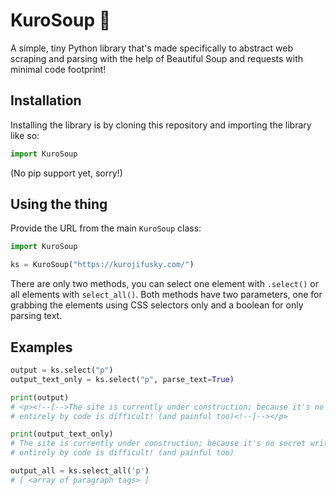 # KuroSoup 🍲

A simple, tiny Python library that's made specifically to abstract web scraping
and parsing with the help of Beautiful Soup and requests with minimal code
footprint!

## Installation

Installing the library is by cloning this repository and importing the library
like so:

```py
import KuroSoup
```

(No pip support yet, sorry!)

## Using the thing

Provide the URL from the main `KuroSoup` class:

```py
import KuroSoup

ks = KuroSoup("https://kurojifusky.com/")
```

There are only two methods, you can select one element with `.select()` or all
elements with `select_all()`. Both methods have two parameters, one for grabbing
the elements using CSS selectors only and a boolean for only parsing text.

## Examples

```py
output = ks.select("p")
output_text_only = ks.select("p", parse_text=True)

print(output)
# <p><!--[-->The site is currently under construction; because it's no secret writing and maintaining a website
# entirely by code is difficult! (and painful too)<!--]--></p>

print(output_text_only)
# The site is currently under construction; because it's no secret writing and maintaining a website
# entirely by code is difficult! (and painful too)
```

```py
output_all = ks.select_all('p')
# [ <array of paragraph tags> ]
```

